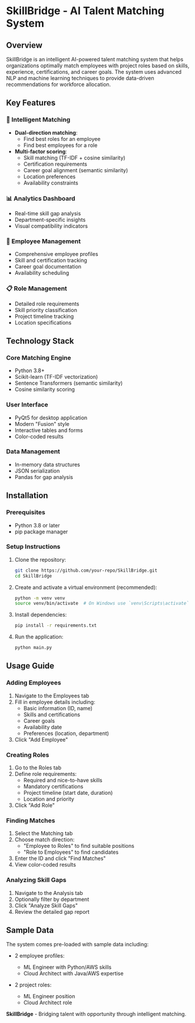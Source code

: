 # SkillBridge - AI Talent Matching System

## Overview

SkillBridge is an intelligent AI-powered talent matching system that helps organizations optimally match employees with project roles based on skills, experience, certifications, and career goals. The system uses advanced NLP and machine learning techniques to provide data-driven recommendations for workforce allocation.


## Key Features

### 🎯 Intelligent Matching
- **Dual-direction matching**: 
  - Find best roles for an employee
  - Find best employees for a role
- **Multi-factor scoring**:
  - Skill matching (TF-IDF + cosine similarity)
  - Certification requirements
  - Career goal alignment (semantic similarity)
  - Location preferences
  - Availability constraints

### 📊 Analytics Dashboard
- Real-time skill gap analysis
- Department-specific insights
- Visual compatibility indicators

### 👥 Employee Management
- Comprehensive employee profiles
- Skill and certification tracking
- Career goal documentation
- Availability scheduling

### 📋 Role Management
- Detailed role requirements
- Skill priority classification
- Project timeline tracking
- Location specifications

## Technology Stack

### Core Matching Engine
- Python 3.8+
- Scikit-learn (TF-IDF vectorization)
- Sentence Transformers (semantic similarity)
- Cosine similarity scoring

### User Interface
- PyQt5 for desktop application
- Modern "Fusion" style
- Interactive tables and forms
- Color-coded results

### Data Management
- In-memory data structures
- JSON serialization
- Pandas for gap analysis

## Installation

### Prerequisites
- Python 3.8 or later
- pip package manager

### Setup Instructions

1. Clone the repository:
   ```bash
   git clone https://github.com/your-repo/SkillBridge.git
   cd SkillBridge
   ```

2. Create and activate a virtual environment (recommended):
   ```bash
   python -m venv venv
   source venv/bin/activate  # On Windows use `venv\Scripts\activate`
   ```

3. Install dependencies:
   ```bash
   pip install -r requirements.txt
   ```

4. Run the application:
   ```bash
   python main.py
   ```

## Usage Guide

### Adding Employees
1. Navigate to the Employees tab
2. Fill in employee details including:
   - Basic information (ID, name)
   - Skills and certifications
   - Career goals
   - Availability date
   - Preferences (location, department)
3. Click "Add Employee"

### Creating Roles
1. Go to the Roles tab
2. Define role requirements:
   - Required and nice-to-have skills
   - Mandatory certifications
   - Project timeline (start date, duration)
   - Location and priority
3. Click "Add Role"

### Finding Matches
1. Select the Matching tab
2. Choose match direction:
   - "Employee to Roles" to find suitable positions
   - "Role to Employees" to find candidates
3. Enter the ID and click "Find Matches"
4. View color-coded results

### Analyzing Skill Gaps
1. Navigate to the Analysis tab
2. Optionally filter by department
3. Click "Analyze Skill Gaps"
4. Review the detailed gap report

## Sample Data

The system comes pre-loaded with sample data including:

- 2 employee profiles:
  - ML Engineer with Python/AWS skills
  - Cloud Architect with Java/AWS expertise

- 2 project roles:
  - ML Engineer position
  - Cloud Architect role



**SkillBridge** - Bridging talent with opportunity through intelligent matching.
